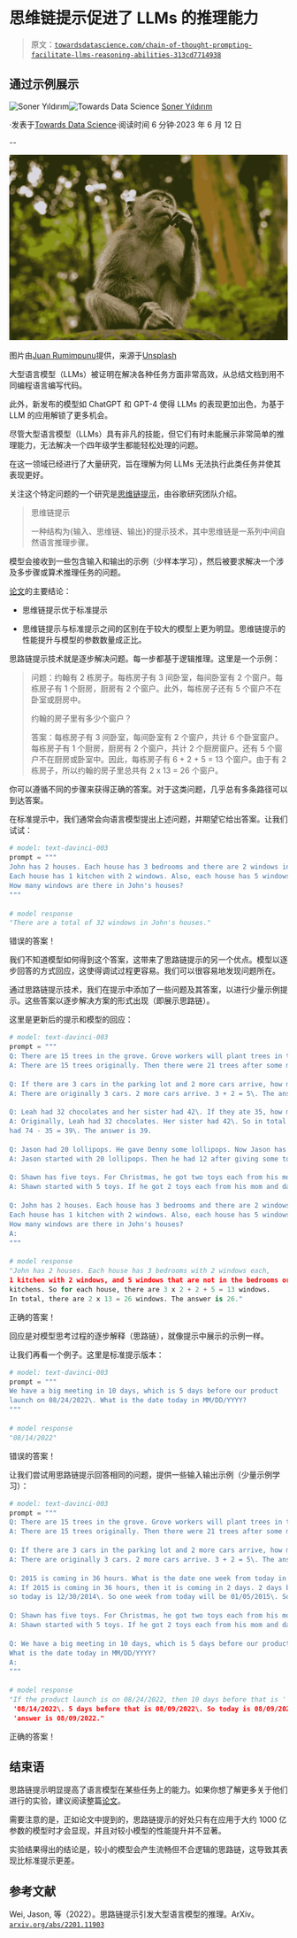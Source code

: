# 思维链提示促进了 LLMs 的推理能力

> 原文：[`towardsdatascience.com/chain-of-thought-prompting-facilitate-llms-reasoning-abilities-313cd7714938`](https://towardsdatascience.com/chain-of-thought-prompting-facilitate-llms-reasoning-abilities-313cd7714938)

## 通过示例展示

[](https://sonery.medium.com/?source=post_page-----313cd7714938--------------------------------)![Soner Yıldırım](https://sonery.medium.com/?source=post_page-----313cd7714938--------------------------------)[](https://towardsdatascience.com/?source=post_page-----313cd7714938--------------------------------)![Towards Data Science](https://towardsdatascience.com/?source=post_page-----313cd7714938--------------------------------) [Soner Yıldırım](https://sonery.medium.com/?source=post_page-----313cd7714938--------------------------------)

·发表于[Towards Data Science](https://towardsdatascience.com/?source=post_page-----313cd7714938--------------------------------)·阅读时间 6 分钟·2023 年 6 月 12 日

--

![](img/002f67384a5ad5ec102fb526b86c9eea.png)

图片由[Juan Rumimpunu](https://unsplash.com/@earbiscuits?utm_source=unsplash&utm_medium=referral&utm_content=creditCopyText)提供，来源于[Unsplash](https://unsplash.com/photos/nLXOatvTaLo?utm_source=unsplash&utm_medium=referral&utm_content=creditCopyText)

大型语言模型（LLMs）被证明在解决各种任务方面非常高效，从总结文档到用不同编程语言编写代码。

此外，新发布的模型如 ChatGPT 和 GPT-4 使得 LLMs 的表现更加出色，为基于 LLM 的应用解锁了更多机会。

尽管大型语言模型（LLMs）具有非凡的技能，但它们有时未能展示非常简单的推理能力，无法解决一个四年级学生都能轻松处理的问题。

在这一领域已经进行了大量研究，旨在理解为何 LLMs 无法执行此类任务并使其表现更好。

关注这个特定问题的一个研究是[思维链提示](https://arxiv.org/abs/2201.11903)，由谷歌研究团队介绍。

> 思维链提示
> 
> 一种结构为{输入、思维链、输出}的提示技术，其中思维链是一系列中间自然语言推理步骤。

模型会接收到一些包含输入和输出的示例（少样本学习），然后被要求解决一个涉及多步骤或算术推理任务的问题。

[论文](https://arxiv.org/abs/2201.11903)的主要结论：

+   思维链提示优于标准提示

+   思维链提示与标准提示之间的区别在于较大的模型上更为明显。思维链提示的性能提升与模型的参数数量成正比。

思路链提示技术就是逐步解决问题。每一步都基于逻辑推理。这里是一个示例：

> 问题：约翰有 2 栋房子。每栋房子有 3 间卧室，每间卧室有 2 个窗户。每栋房子有 1 个厨房，厨房有 2 个窗户。此外，每栋房子还有 5 个窗户不在卧室或厨房中。
> 
> 约翰的房子里有多少个窗户？
> 
> 答案：每栋房子有 3 间卧室，每间卧室有 2 个窗户，共计 6 个卧室窗户。每栋房子有 1 个厨房，厨房有 2 个窗户，共计 2 个厨房窗户。还有 5 个窗户不在厨房或卧室中。因此，每栋房子有 6 + 2 + 5 = 13 个窗户。由于有 2 栋房子，所以约翰的房子里总共有 2 x 13 = 26 个窗户。

你可以遵循不同的步骤来获得正确的答案。对于这类问题，几乎总有多条路径可以到达答案。

在标准提示中，我们通常会向语言模型提出上述问题，并期望它给出答案。让我们试试：

```py
# model: text-davinci-003
prompt = """
John has 2 houses. Each house has 3 bedrooms and there are 2 windows in each bedroom.
Each house has 1 kitchen with 2 windows. Also, each house has 5 windows that are not in the bedrooms or kitchens.
How many windows are there in John's houses?
"""

# model response
"There are a total of 32 windows in John's houses."
```

错误的答案！

我们不知道模型如何得到这个答案，这带来了思路链提示的另一个优点。模型以逐步回答的方式回应，这使得调试过程更容易。我们可以很容易地发现问题所在。

通过思路链提示技术，我们在提示中添加了一些问题及其答案，以进行少量示例提示。这些答案以逐步解决方案的形式出现（即展示思路链）。

这里是更新后的提示和模型的回应：

```py
# model: text-davinci-003
prompt = """
Q: There are 15 trees in the grove. Grove workers will plant trees in the grove today. After they are done, there will be 21 trees. How many trees did the grove workers plant today?
A: There are 15 trees originally. Then there were 21 trees after some more were planted. So there must have been 21 - 15 = 6\. The answer is 6.

Q: If there are 3 cars in the parking lot and 2 more cars arrive, how many cars are in the parking lot? 
A: There are originally 3 cars. 2 more cars arrive. 3 + 2 = 5\. The answer is 5.

Q: Leah had 32 chocolates and her sister had 42\. If they ate 35, how many pieces do they have left in total? 
A: Originally, Leah had 32 chocolates. Her sister had 42\. So in total they had 32 + 42 = 74\. After eating 35, they
had 74 - 35 = 39\. The answer is 39.

Q: Jason had 20 lollipops. He gave Denny some lollipops. Now Jason has 12 lollipops. How many lollipops did Jason give to Denny?
A: Jason started with 20 lollipops. Then he had 12 after giving some to Denny. So he gave Denny 20 - 12 = 8\. The answer is 8.

Q: Shawn has five toys. For Christmas, he got two toys each from his mom and dad. How many toys does he have now?
A: Shawn started with 5 toys. If he got 2 toys each from his mom and dad, then that is 4 more toys. 5 + 4 = 9\. The answer is 9.

Q: John has 2 houses. Each house has 3 bedrooms and there are 2 windows in each bedroom.
Each house has 1 kitchen with 2 windows. Also, each house has 5 windows that are not in the bedrooms or kitchens.
How many windows are there in John's houses?
A: 
"""

# model response
"John has 2 houses. Each house has 3 bedrooms with 2 windows each, 
1 kitchen with 2 windows, and 5 windows that are not in the bedrooms or 
kitchens. So for each house, there are 3 x 2 + 2 + 5 = 13 windows. 
In total, there are 2 x 13 = 26 windows. The answer is 26."
```

正确的答案！

回应是对模型思考过程的逐步解释（思路链），就像提示中展示的示例一样。

让我们再看一个例子。这里是标准提示版本：

```py
# model: text-davinci-003
prompt = """
We have a big meeting in 10 days, which is 5 days before our product 
launch on 08/24/2022\. What is the date today in MM/DD/YYYY?
"""

# model response
"08/14/2022"
```

错误的答案！

让我们尝试用思路链提示回答相同的问题，提供一些输入输出示例（少量示例学习）：

```py
# model: text-davinci-003
prompt = """
Q: There are 15 trees in the grove. Grove workers will plant trees in the grove today. After they are done, there will be 21 trees. How many trees did the grove workers plant today?
A: There are 15 trees originally. Then there were 21 trees after some more were planted. So there must have been 21 - 15 = 6\. The answer is 6.

Q: If there are 3 cars in the parking lot and 2 more cars arrive, how many cars are in the parking lot? 
A: There are originally 3 cars. 2 more cars arrive. 3 + 2 = 5\. The answer is 5.

Q: 2015 is coming in 36 hours. What is the date one week from today in MM/DD/YYYY?
A: If 2015 is coming in 36 hours, then it is coming in 2 days. 2 days before 01/01/2015 is 12/30/2014, 
so today is 12/30/2014\. So one week from today will be 01/05/2015\. So the answer is 01/05/2015.

Q: Shawn has five toys. For Christmas, he got two toys each from his mom and dad. How many toys does he have now?
A: Shawn started with 5 toys. If he got 2 toys each from his mom and dad, then that is 4 more toys. 5 + 4 = 9\. The answer is 9.

Q: We have a big meeting in 10 days, which is 5 days before our product launch on 08/24/2022.
What is the date today in MM/DD/YYYY?
A: 
"""

# model response
"If the product launch is on 08/24/2022, then 10 days before that is '
 '08/14/2022\. 5 days before that is 08/09/2022\. So today is 08/09/2022\. The '
 'answer is 08/09/2022."
```

正确的答案！

## 结束语

思路链提示明显提高了语言模型在某些任务上的能力。如果你想了解更多关于他们进行的实验，建议阅读整篇[论文](https://arxiv.org/abs/2201.11903)。

需要注意的是，正如论文中提到的，思路链提示的好处只有在应用于大约 1000 亿参数的模型时才会显现，并且对较小模型的性能提升并不显著。

实验结果得出的结论是，较小的模型会产生流畅但不合逻辑的思路链，这导致其表现比标准提示更差。

## 参考文献

Wei, Jason, 等（2022）。思路链提示引发大型语言模型的推理。ArXiv。[`arxiv.org/abs/2201.11903`](https://arxiv.org/abs/2201.11903)
